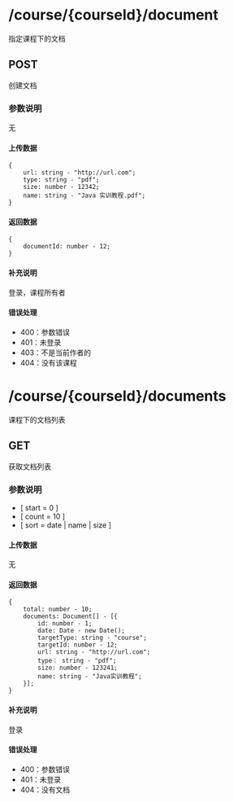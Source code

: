 # /course/{courseId}/document
指定课程下的文档
## POST
创建文档
### 参数说明
无
#### 上传数据
```
{
    url: string - "http://url.com";
    type: string - "pdf";
    size: number - 12342;
    name: string - "Java 实训教程.pdf";
}
```
#### 返回数据
```
{
    documentId: number - 12;
}
```
#### 补充说明
登录，课程所有者
#### 错误处理
* 400：参数错误
* 401：未登录
* 403：不是当前作者的
* 404：没有该课程


# /course/{courseId}/documents
课程下的文档列表
## GET
获取文档列表
### 参数说明
* [ start = 0 ]
* [ count = 10 ]
* [ sort = date | name | size ]

#### 上传数据
无
#### 返回数据
```
{
    total: number - 10;
    documents: Document[] - [{
        id: number - 1;
        date: Date - new Date();
        targetType: string - "course";
        targetId: number - 12;
        url: string - "http://url.com";
        type： string - "pdf";
        size: number - 123241;
        name: string - "Java实训教程";
    }];
}
```
#### 补充说明
登录
#### 错误处理
* 400：参数错误
* 401：未登录
* 404：没有文档